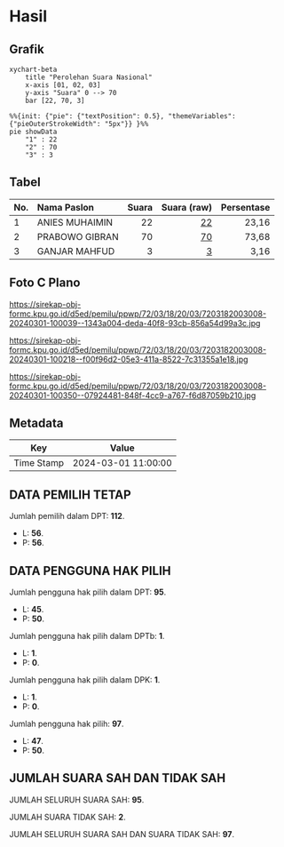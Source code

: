 # Hasil

## Grafik

```mermaid
xychart-beta
    title "Perolehan Suara Nasional"
    x-axis [01, 02, 03]
    y-axis "Suara" 0 --> 70
    bar [22, 70, 3]
```

```mermaid
%%{init: {"pie": {"textPosition": 0.5}, "themeVariables": {"pieOuterStrokeWidth": "5px"}} }%%
pie showData
    "1" : 22
    "2" : 70
    "3" : 3
```

## Tabel

| No. | Nama Paslon    | Suara | Suara (raw) | Persentase |
|:--- |:-------------- | -----:| -----------:| ----------:|
| 1   | ANIES MUHAIMIN | 22    | [22][p-1]   | 23,16      |
| 2   | PRABOWO GIBRAN | 70    | [70][p-2]   | 73,68      |
| 3   | GANJAR MAHFUD  | 3     | [3][p-3]    | 3,16       |


[p-1]: https://github.com/gigit-pemilu/pemilu-2024/blob/main/pilpres/hitung-suara/sub/72-sulawesi-tengah/sub/03-donggala/sub/18-banawa-selatan/sub/2003-watatu/sub/008-tps/sub/paslon-1.txt
[p-2]: https://github.com/gigit-pemilu/pemilu-2024/blob/main/pilpres/hitung-suara/sub/72-sulawesi-tengah/sub/03-donggala/sub/18-banawa-selatan/sub/2003-watatu/sub/008-tps/sub/paslon-2.txt
[p-3]: https://github.com/gigit-pemilu/pemilu-2024/blob/main/pilpres/hitung-suara/sub/72-sulawesi-tengah/sub/03-donggala/sub/18-banawa-selatan/sub/2003-watatu/sub/008-tps/sub/paslon-3.txt

## Foto C Plano

https://sirekap-obj-formc.kpu.go.id/d5ed/pemilu/ppwp/72/03/18/20/03/7203182003008-20240301-100039--1343a004-deda-40f8-93cb-856a54d99a3c.jpg

https://sirekap-obj-formc.kpu.go.id/d5ed/pemilu/ppwp/72/03/18/20/03/7203182003008-20240301-100218--f00f96d2-05e3-411a-8522-7c31355a1e18.jpg

https://sirekap-obj-formc.kpu.go.id/d5ed/pemilu/ppwp/72/03/18/20/03/7203182003008-20240301-100350--07924481-848f-4cc9-a767-f6d87059b210.jpg


## Metadata

| Key        | Value               |
| ---------- | ------------------- |
| Time Stamp | 2024-03-01 11:00:00 |


## DATA PEMILIH TETAP

Jumlah pemilih dalam DPT: **112**.
 * L: **56**.
 * P: **56**.

## DATA PENGGUNA HAK PILIH

Jumlah pengguna hak pilih dalam DPT: **95**.
 * L: **45**.
 * P: **50**.

Jumlah pengguna hak pilih dalam DPTb: **1**.
 * L: **1**.
 * P: **0**.

Jumlah pengguna hak pilih dalam DPK: **1**.
 * L: **1**.
 * P: **0**.

Jumlah pengguna hak pilih: **97**.
 * L: **47**.
 * P: **50**.

## JUMLAH SUARA SAH DAN TIDAK SAH

JUMLAH SELURUH SUARA SAH: **95**.

JUMLAH SUARA TIDAK SAH: **2**.

JUMLAH SELURUH SUARA SAH DAN SUARA TIDAK SAH: **97**.


